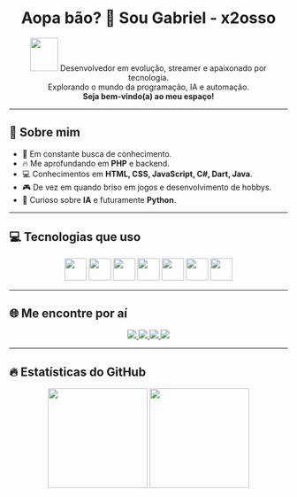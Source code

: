 
<h1 align="center">Aopa bão? 👋 Sou Gabriel - x2osso</h1>
<p align="center">
  <img src="https://github.githubassets.com/assets/mona-loading-default-c3c7aad1282f.gif" width="50px" height="60px">
  Desenvolvedor em evolução, streamer e apaixonado por tecnologia.<br>
  Explorando o mundo da programação, IA e automação.<br>
  <b>Seja bem-vindo(a) ao meu espaço!</b>
</p>

---

## 🚀 Sobre mim
- 🧠 Em constante busca de conhecimento.
- 🔥 Me aprofundando em **PHP** e backend.
- 💻 Conhecimentos em **HTML, CSS, JavaScript, C#, Dart, Java**.
- 🎮 De vez em quando briso em jogos e desenvolvimento de hobbys.
- 🤖 Curioso sobre **IA** e futuramente **Python**.

---

## 💻 Tecnologias que uso
<p align="center">
  <img src="https://cdn.jsdelivr.net/gh/devicons/devicon/icons/php/php-original.svg" width="40px"/>
  <img src="https://cdn.jsdelivr.net/gh/devicons/devicon/icons/html5/html5-original.svg" width="40px"/>
  <img src="https://cdn.jsdelivr.net/gh/devicons/devicon/icons/css3/css3-original.svg" width="40px"/>
  <img src="https://cdn.jsdelivr.net/gh/devicons/devicon/icons/javascript/javascript-original.svg" width="40px"/>
  <img src="https://cdn.jsdelivr.net/gh/devicons/devicon/icons/java/java-original.svg" width="40px"/>
  <img src="https://cdn.jsdelivr.net/gh/devicons/devicon/icons/csharp/csharp-original.svg" width="40px"/>
  <img src="https://cdn.jsdelivr.net/gh/devicons/devicon/icons/dart/dart-original.svg" width="40px"/>
</p>

---

## 🌐 Me encontre por aí
<p align="center">
  <a href="http://x2osso.com.br" target="_blank">
    <img src="https://img.shields.io/badge/Website-111111?style=for-the-badge&logo=google-chrome&logoColor=white"/>
  </a>
  <a href="https://www.twitch.tv/x2osso" target="_blank">
    <img src="https://img.shields.io/badge/Twitch-9146FF?style=for-the-badge&logo=twitch&logoColor=white"/>
  </a>
  <a href="https://www.youtube.com/@x2osso" target="_blank">
    <img src="https://img.shields.io/badge/YouTube-FF0000?style=for-the-badge&logo=youtube&logoColor=white"/>
  </a>
  <a href="https://www.instagram.com/x2osso/" target="_blank">
    <img src="https://img.shields.io/badge/Instagram-E4405F?style=for-the-badge&logo=instagram&logoColor=white"/>
  </a>
</p>

---

## 🔥 Estatísticas do GitHub
<p align="center">
  <img height="180em" src="https://github-readme-stats.vercel.app/api?username=x2osso&show_icons=true&theme=tokyonight&count_private=true"/>
  <img height="180em" src="https://github-readme-stats.vercel.app/api/top-langs/?username=x2osso&layout=compact&theme=tokyonight"/>
</p>
